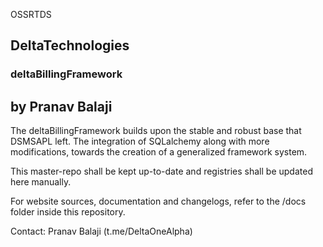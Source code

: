 OSSRTDS
## DeltaTechnologies
### deltaBillingFramework
## by Pranav Balaji


The deltaBillingFramework builds upon the stable and robust base that DSMSAPL left. 
The integration of SQLalchemy along with more modifications, towards the creation of a generalized framework system.

This master-repo shall be kept up-to-date and registries shall be updated here manually.

For website sources, documentation and changelogs, refer to the /docs folder inside this repository.


Contact: Pranav Balaji
         (t.me/DeltaOneAlpha)
